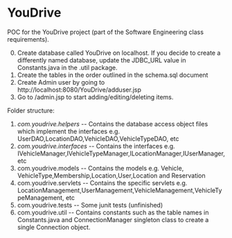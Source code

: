 YouDrive
========
POC for the YouDrive project (part of the Software Engineering class requirements).

0. Create database called YouDrive on localhost. If you decide to create a differently named database, update the JDBC_URL value in Constants.java in the .util package.
1. Create the tables in the order outlined in the schema.sql document
2. Create Admin user by going to http://localhost:8080/YouDrive/adduser.jsp
3. Go to /admin.jsp to start adding/editing/deleting items.


Folder structure:

1. *com.youdrive.helpers* -- Contains the database access object files which implement the interfaces e.g. UserDAO,LocationDAO,VehicleDAO,VehicleTypeDAO, etc
2. *com.youdrive.interfaces* -- Contains the interfaces e.g. IVehicleManager,IVehicleTypeManager,ILocationManager,IUserManager,etc
3. com.youdrive.models -- Contains the models e.g. Vehicle, VehicleType,Membership,Location,User,Location and Reservation
4. com.youdrive.servlets -- Contains the specific servlets e.g. LocationManagement,UserManagement,VehicleManagement,VehicleTypeManagement, etc
5. com.youdrive.tests -- Some junit tests (unfinished)
6. com.youdrive.util -- Contains constants such as the table names in Constants.java and ConnectionManager singleton class to create a single Connection object.

